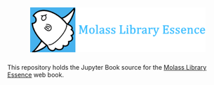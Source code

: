 <h1 align="center"><a href="https://nshimizu0721.github.io/molass-essence/"><img src="images/molass-essence.png" width="400"></a></h1>

This repository holds the Jupyter Book source for the [Molass Library Essence](https://nshimizu0721.github.io/molass-essence/) web book.
